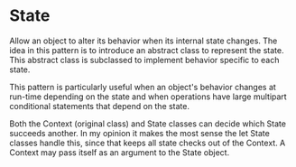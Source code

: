 # State
Allow an object to alter its behavior when its internal state changes.
The idea in this pattern is to introduce an abstract class to represent the state.
This abstract class is subclassed to implement behavior specific to each state.

This pattern is particularly useful when an object's behavior changes at run-time depending on the state
and when operations have large multipart conditional statements that depend on the state.

Both the Context (original class) and State classes can decide which State succeeds another. In my opinion it makes
the most sense the let State classes handle this, since that keeps all state checks out of the Context.
A Context may pass itself as an argument to the State object.
